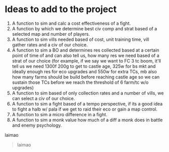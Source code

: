 
# Ideas to add to the project

1. A function to sim and calc a cost effectiveness of a fight.
2. A function by which we determine best civ comp and strat based of a selected map and number of players.
3. A function to sim vills needed based of cost, unit training time, vill gather rates and a civ of our choice.
4. A function to sim a BO and determines res collected based at a certain point of time of and can also tell us, how many res we need based of a strat of our choice (for example, if we say we want to FC 3 tc boom, it'll tell us we need 1300f 200g to get to castle age, 325w for bs mkt and ideally enough res for eco upgrades and 550w for extra TCs, mb also how many farms should be build before reaching castle age so we can sustain those TCs before we reach the threshold of 6 farm/tc w/o upgrades) 
5. A function to sim based of only collection rates and a number of vills, we can select a civ of our choice.
6. A function to sim a fight based of a tempo perspective, if its a good idea to fight a halb w/ pala if we get to raid their eco or gain a map control.
7. A function to sim a micro difference in a fight.
8. A function to sim a monk value how much of a diff a monk does in battle and enemy psychology.

laimao 
> laimao